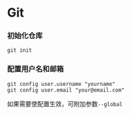 # Git

### 初始化仓库

```text
git init
```

### 配置用户名和邮箱

```text
git config user.username "yourname"
git config user.email "your@email.com"
```

如果需要使配置生效，可附加参数`--global`


